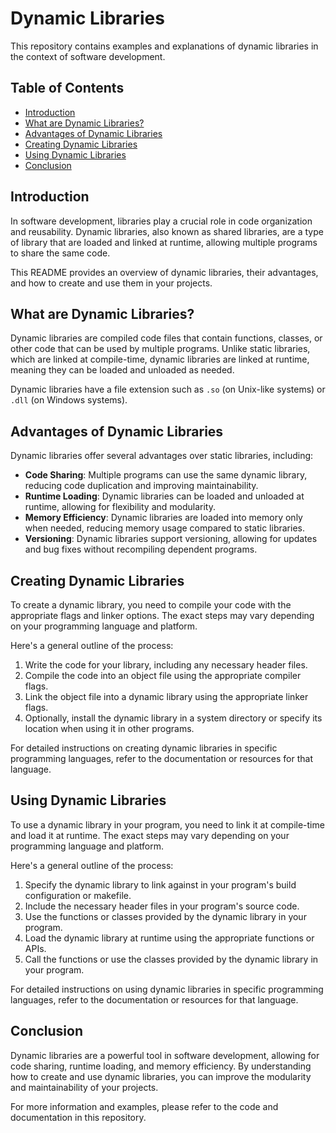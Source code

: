 # Dynamic Libraries

This repository contains examples and explanations of dynamic libraries in the context of software development.

## Table of Contents

- [Introduction](#introduction)
- [What are Dynamic Libraries?](#what-are-dynamic-libraries)
- [Advantages of Dynamic Libraries](#advantages-of-dynamic-libraries)
- [Creating Dynamic Libraries](#creating-dynamic-libraries)
- [Using Dynamic Libraries](#using-dynamic-libraries)
- [Conclusion](#conclusion)

## Introduction

In software development, libraries play a crucial role in code organization and reusability. Dynamic libraries, also known as shared libraries, are a type of library that are loaded and linked at runtime, allowing multiple programs to share the same code.

This README provides an overview of dynamic libraries, their advantages, and how to create and use them in your projects.

## What are Dynamic Libraries?

Dynamic libraries are compiled code files that contain functions, classes, or other code that can be used by multiple programs. Unlike static libraries, which are linked at compile-time, dynamic libraries are linked at runtime, meaning they can be loaded and unloaded as needed.

Dynamic libraries have a file extension such as `.so` (on Unix-like systems) or `.dll` (on Windows systems).

## Advantages of Dynamic Libraries

Dynamic libraries offer several advantages over static libraries, including:

- **Code Sharing**: Multiple programs can use the same dynamic library, reducing code duplication and improving maintainability.
- **Runtime Loading**: Dynamic libraries can be loaded and unloaded at runtime, allowing for flexibility and modularity.
- **Memory Efficiency**: Dynamic libraries are loaded into memory only when needed, reducing memory usage compared to static libraries.
- **Versioning**: Dynamic libraries support versioning, allowing for updates and bug fixes without recompiling dependent programs.

## Creating Dynamic Libraries

To create a dynamic library, you need to compile your code with the appropriate flags and linker options. The exact steps may vary depending on your programming language and platform.

Here's a general outline of the process:

1. Write the code for your library, including any necessary header files.
2. Compile the code into an object file using the appropriate compiler flags.
3. Link the object file into a dynamic library using the appropriate linker flags.
4. Optionally, install the dynamic library in a system directory or specify its location when using it in other programs.

For detailed instructions on creating dynamic libraries in specific programming languages, refer to the documentation or resources for that language.

## Using Dynamic Libraries

To use a dynamic library in your program, you need to link it at compile-time and load it at runtime. The exact steps may vary depending on your programming language and platform.

Here's a general outline of the process:

1. Specify the dynamic library to link against in your program's build configuration or makefile.
2. Include the necessary header files in your program's source code.
3. Use the functions or classes provided by the dynamic library in your program.
4. Load the dynamic library at runtime using the appropriate functions or APIs.
5. Call the functions or use the classes provided by the dynamic library in your program.

For detailed instructions on using dynamic libraries in specific programming languages, refer to the documentation or resources for that language.

## Conclusion

Dynamic libraries are a powerful tool in software development, allowing for code sharing, runtime loading, and memory efficiency. By understanding how to create and use dynamic libraries, you can improve the modularity and maintainability of your projects.

For more information and examples, please refer to the code and documentation in this repository.
